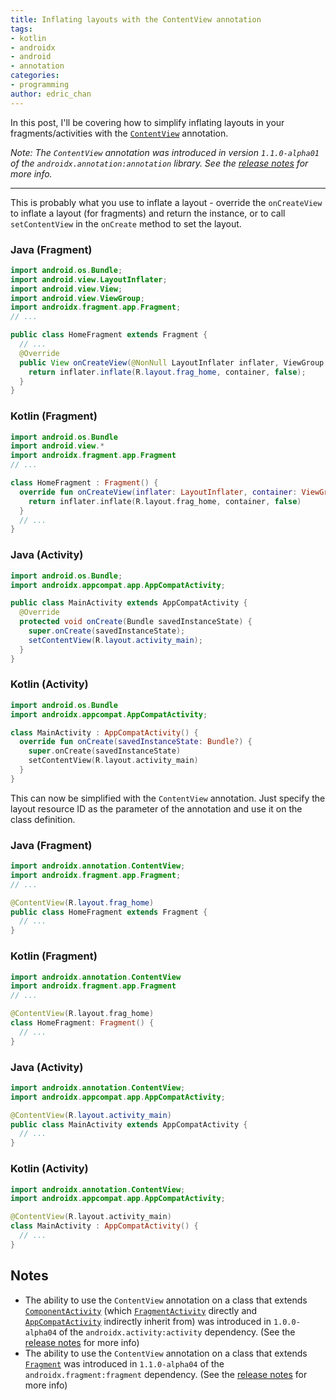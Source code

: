 ```yaml
---
title: Inflating layouts with the ContentView annotation
tags:
- kotlin
- androidx
- android
- annotation
categories:
- programming
author: edric_chan
---
```


In this post, I'll be covering how to simplify inflating layouts in your fragments/activities with the [`ContentView`](https://developer.android.com/reference/androidx/annotation/ContentView) annotation.

<!-- End of excerpt -->

_Note: The `ContentView` annotation was introduced in version `1.1.0-alpha01` of the `androidx.annotation:annotation` library. See the [release notes](https://developer.android.com/jetpack/androidx/releases/annotation#1.1.0-alpha01) for more info._

---

This is probably what you use to inflate a layout - override the `onCreateView` to inflate a layout (for fragments) and return the instance, or to call `setContentView` in the `onCreate` method to set the layout.

### Java (Fragment)

```java
import android.os.Bundle;
import android.view.LayoutInflater;
import android.view.View;
import android.view.ViewGroup;
import androidx.fragment.app.Fragment;
// ...

public class HomeFragment extends Fragment {
  // ...
  @Override
  public View onCreateView(@NonNull LayoutInflater inflater, ViewGroup container, Bundle savedInstanceState) {
    return inflater.inflate(R.layout.frag_home, container, false);
  }
}
```

### Kotlin (Fragment)

```kotlin
import android.os.Bundle
import android.view.*
import androidx.fragment.app.Fragment
// ...

class HomeFragment : Fragment() {
  override fun onCreateView(inflater: LayoutInflater, container: ViewGroup?, savedInstanceState: Bundle?): View? {
    return inflater.inflate(R.layout.frag_home, container, false)
  }
  // ...
}
```

### Java (Activity)

```java
import android.os.Bundle;
import androidx.appcompat.app.AppCompatActivity;

public class MainActivity extends AppCompatActivity {
  @Override
  protected void onCreate(Bundle savedInstanceState) {
    super.onCreate(savedInstanceState);
    setContentView(R.layout.activity_main);
  }
}
```

### Kotlin (Activity)

```kotlin
import android.os.Bundle
import androidx.appcompat.AppCompatActivity;

class MainActivity : AppCompatActivity() {
  override fun onCreate(savedInstanceState: Bundle?) {
    super.onCreate(savedInstanceState)
    setContentView(R.layout.activity_main)
  }
}
```

This can now be simplified with the `ContentView` annotation. Just specify the layout resource ID as the parameter of the annotation and use it on the class definition.

### Java (Fragment)

```java
import androidx.annotation.ContentView;
import androidx.fragment.app.Fragment;
// ...

@ContentView(R.layout.frag_home)
public class HomeFragment extends Fragment {
  // ...
}
```

### Kotlin (Fragment)

```kotlin
import androidx.annotation.ContentView
import androidx.fragment.app.Fragment
// ...

@ContentView(R.layout.frag_home)
class HomeFragment: Fragment() {
  // ...
}
```

### Java (Activity)

```java
import androidx.annotation.ContentView;
import androidx.appcompat.app.AppCompatActivity;

@ContentView(R.layout.activity_main)
public class MainActivity extends AppCompatActivity {
  // ...
}
```

### Kotlin (Activity)

```kotlin
import androidx.annotation.ContentView;
import androidx.appcompat.app.AppCompatActivity;

@ContentView(R.layout.activity_main)
class MainActivity : AppCompatActivity() {
  // ...
}
```

## Notes

* The ability to use the `ContentView` annotation on a class that extends [`ComponentActivity`](https://developer.android.com/reference/androidx/activity/ComponentActivity) (which [`FragmentActivity`](https://developer.android.com/reference/androidx/fragment/app/FragmentActivity) directly and [`AppCompatActivity`](https://developer.android.com/reference/androidx/appcompat/app/AppCompatActivity) indirectly inherit from) was introduced in `1.0.0-alpha04` of the `androidx.activity:activity` dependency. (See the [release notes](https://developer.android.com/jetpack/androidx/releases/activity#1.0.0-alpha04) for more info)
* The ability to use the `ContentView` annotation on a class that extends [`Fragment`](https://developer.android.com/reference/androidx/fragment/app/Fragment) was introduced in `1.1.0-alpha04` of the `androidx.fragment:fragment` dependency. (See the [release notes](https://developer.android.com/jetpack/androidx/releases/fragment#1.1.0-alpha04) for more info)
